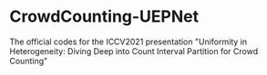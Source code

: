# CrowdCounting-UEPNet
The official codes for the ICCV2021 presentation "Uniformity in Heterogeneity: Diving Deep into Count Interval Partition for Crowd Counting"
